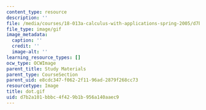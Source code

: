 ```yaml
---
content_type: resource
description: ''
file: /media/courses/18-013a-calculus-with-applications-spring-2005/d7b2a101bbbc4f429b1b956a140aaec9_dot.gif
file_type: image/gif
image_metadata:
  caption: ''
  credit: ''
  image-alt: ''
learning_resource_types: []
ocw_type: OCWImage
parent_title: Study Materials
parent_type: CourseSection
parent_uid: e8cdc347-f062-2f11-96ad-2879f268cc73
resourcetype: Image
title: dot.gif
uid: d7b2a101-bbbc-4f42-9b1b-956a140aaec9
---
```


